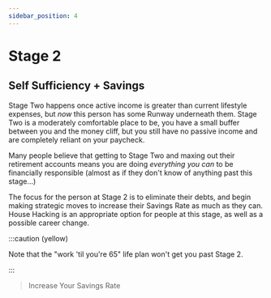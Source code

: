 ```yaml
---
sidebar_position: 4
---
```


# Stage 2

## Self Sufficiency + Savings

Stage Two happens once active income is greater than current lifestyle expenses, but *now* this person has some Runway underneath them. Stage Two is a moderately comfortable place to be, you have a small buffer between you and the money cliff, but you still have no passive income and are completely reliant on your paycheck.

Many people believe that getting to Stage Two and maxing out their retirement accounts means you are doing *everything you can* to be financially responsible (almost as if they don't know of anything past this stage...) 

The focus for the person at Stage 2 is to eliminate their debts, and begin making strategic moves to increase their Savings Rate as much as they can. House Hacking is an appropriate option for people at this stage, as well as a possible career change. 

:::caution (yellow)

Note that the "work 'til you're 65" life plan won't get you past Stage 2.

:::

>Increase Your Savings Rate